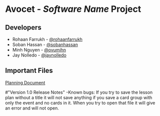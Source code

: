 
# Avocet - *Software Name* Project 

## Developers

- Rohaan Farrukh - [@rohaanfarrukh](https://github.com/rohaanfarrukh)
- Soban Hassan - [@sobanhassan](https://github.com/sobanhassan)
- Minh Nguyen - [@ovumihn](https://github.com/vumihn)
- Jay Nolledo - [@jaynolledo](https://github.com/jaynolledo)

## Important Files
[Planning Document](https://drive.google.com/file/d/12jxQ1AiXP-bSJXlbyvI6YjXCVaRmxze2/view?usp=share_link) 

#"Version 1.0 Release Notes" 
-Known bugs:
    If you try to save the lesson plan without a title it will not save anything
    if you save a card group with only the event and no cards in it. When you try to open that file it will give an error and will not open.
